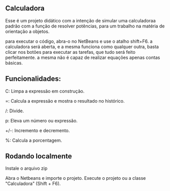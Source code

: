 ## Calculadora
Esse é um projeto didático com a intenção de simular uma calculadoraa padrão com a função de resolver potências, para um trabalho na matéria de orientação a objetos.

para executar o código, abra-o no NetBeans e use o atalho shift+F6. a calculadora será aberta, e a mesma funciona como qualquer outra, basta clicar nos botões para executar as tarefas, que tudo será feito perfeitamente. a mesma não é capaz de realizar equações apenas contas básicas.

## Funcionalidades:
C: Limpa a expressão em construção.

=: Calcula a expressão e mostra o resultado no histórico.

/: Divide.

p: Eleva um número ou expressão.

+/-: Incremento e decremento.

%: Calcula a porcentagem.

## Rodando localmente
Instale o arquivo zip

Abra o Netbeans e importe o projeto. Execute o projeto ou a classe "Calculadora" (Shift + F6).
